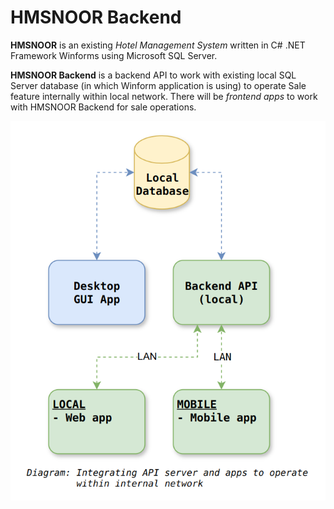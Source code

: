 # HMSNOOR Backend

__HMSNOOR__ is an existing _Hotel Management System_ written in C# .NET Framework Winforms using Microsoft SQL Server.

__HMSNOOR Backend__ is a backend API to work with existing local SQL Server database (in which Winform application is using) to operate Sale feature internally within local network.
There will be _frontend apps_ to work with HMSNOOR Backend for sale operations.

![diagram](Docs/Images/hms_legacy.png)

